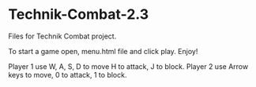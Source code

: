 # Technik-Combat-2.3
Files for Technik Combat project.


To start a game open, menu.html file and click play.
Enjoy!

Player 1 use W, A, S, D to move H to attack, J to block.
Player 2 use Arrow keys to move, 0 to attack, 1 to block. 

